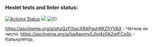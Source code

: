 ### Hexlet tests and linter status:
[![Actions Status](https://github.com/velibegov/php-project-lvl1/workflows/hexlet-check/badge.svg)](https://github.com/velibegov/php-project-lvl1/actions)
<a href="https://codeclimate.com/github/codeclimate/codeclimate/maintainability"><img src="https://api.codeclimate.com/v1/badges/a99a88d28ad37a79dbf6/maintainability" /></a>
![CI](https://github.com/velibegov/php-project-lvl1/workflows/CI/badge.svg)

https://asciinema.org/a/qhzQzF0tacXRAPguhRKZ5YVAX - Чётное ли число.
https://asciinema.org/a/lseAaomySJloj4z0A2wlFCqSc - Калькулятор.
